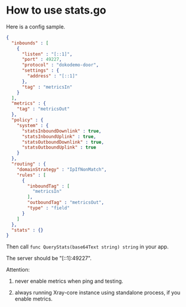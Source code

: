 # How to use stats.go

Here is a config sample.

```json
{
  "inbounds" : [
    {
      "listen" : "[::1]",
      "port" : 49227,
      "protocol" : "dokodemo-door",
      "settings" : {
        "address" : "[::1]"
      },
      "tag" : "metricsIn"
    }
  ],
  "metrics" : {
    "tag" : "metricsOut"
  },
  "policy" : {
    "system" : {
      "statsInboundDownlink" : true,
      "statsInboundUplink" : true,
      "statsOutboundDownlink" : true,
      "statsOutboundUplink" : true
    }
  },
  "routing" : {
    "domainStrategy" : "IpIfNonMatch",
    "rules" : [
      {
        "inboundTag" : [
          "metricsIn"
        ],
        "outboundTag" : "metricsOut",
        "type" : "field"
      }
    ]
  },
  "stats" : {}
}
```

Then call `func QueryStats(base64Text string) string` in your app.

The server should be "[::1]:49227".

Attention: 

1. never enable metrics when ping and testing.

2. always running Xray-core instance using standalone process, if you enable metrics.